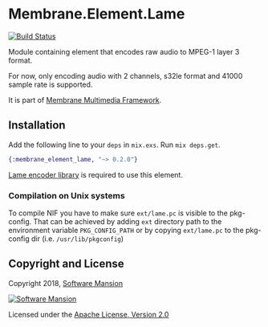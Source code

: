 # Membrane.Element.Lame

[![Build Status](https://travis-ci.com/membraneframework/membrane-element-lame.svg?branch=master)](https://travis-ci.com/membraneframework/membrane-element-lame)

Module containing element that encodes raw audio to MPEG-1 layer 3 format.

For now, only encoding audio with 2 channels, s32le format and 41000 sample rate is supported.

It is part of [Membrane Multimedia Framework](https://membraneframework.org).

## Installation

Add the following line to your `deps` in `mix.exs`. Run `mix deps.get`.

```elixir
{:membrane_element_lame, "~> 0.2.0"}
```

[Lame encoder library](http://lame.sourceforge.net) is required to use this element.

### Compilation on Unix systems

To compile NIF you have to make sure `ext/lame.pc` is visible to the pkg-config.
That can be achieved by adding `ext` directory path to the environment variable `PKG_CONFIG_PATH`
or by copying `ext/lame.pc` to the pkg-config dir (i.e. `/usr/lib/pkgconfig`)

## Copyright and License

Copyright 2018, [Software Mansion](https://swmansion.com/?utm_source=git&utm_medium=readme&utm_campaign=membrane)

[![Software Mansion](https://membraneframework.github.io/static/logo/swm_logo_readme.png)](https://swmansion.com/?utm_source=git&utm_medium=readme&utm_campaign=membrane)

Licensed under the [Apache License, Version 2.0](LICENSE)

